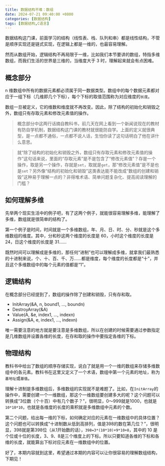 ```yaml
---
title: 数据结构不难：数组
date: 2024-07-21 09:40:00 +0800
categories: [数据结构]
tags: [数据结构,C语言]
---
```


数据结构这门课，前面学习的结构（线性表、栈、队列和串）都是线性结构，不管是顺序实现还是链式实现，在逻辑上都是一维的，也最容易理解。

然而从数组开始，逻辑结构不再局限于一维，比如我们本节要讲的数组，特指多维数组，而我们生活的世界是三维的，当维度大于 3 时，理解起来就会有点困难。

## 概念部分

n 维数组中所有的数据元素都必须属于同一数据类型。数组中的每个数据元素都对应于一组下标（几维即几个下标），每个下标的取值范围称为对应维度的`长度`。

数组一旦被定义，它的维数和维度就不再改变。因此，除了结构的初始化和销毁之外，数组只有存取元素和修改元素值的操作。

> 概念部分中这两行话摘自教科书，前几天在网上看到一个新闻说现在的教材有防自学机制，数据结构这门课的教材就很能防自学。上面的定义就很典型，是一点都不通俗，一点都不说人话，生怕你读了这句话明白了他在讲什么意思。

> 就“除了结构的初始化和销毁之外，数组只有存取元素和修改元素值的操作”这句话来说，里面的“存取元素”是不是包含了“修改元素值”？存是一个操作，取是另一个操作，存就是`set`，取就是`get`，那“修改元素值”是不是也是`set`？另外像“结构的初始化和销毁”这类表达能不能改成“数组的创建和销毁”这种易于理解一点的？非得堆术语、简单问题复杂化、提高阅读理解的门槛？

## 如何理解多维

先举两个现实生活中的例子吧，有了这两个例子，就能很容易理解多维，能理解了多维，数组就是很简单的结构了。

第一个例子是时间，时间就是一个多维数组，年、月、日、时、分、秒就是这个多维数组的维度。其中，分和秒这两个维度的长度是 60，小时这个维度的长度是 24，日这个维度的长度是 31……

既然时间可以理解成是多维的，那任何“进制”也可以理解成多维，就拿我们最熟悉的十进制来说，个、十、百、千、万……都是维度，每个维度的长度都是“十”，并且这个多维数组中的每个元素的值都是“1”。

## 逻辑结构

在概念部分已经提到了，数组的操作除了创建和销毁，只有存和取。

* InitArray(&A, n, bound1, ..., boundn)
* DestroyArray(&A)
* Value(A, &e, index1, ..., indexn)
* Assign(&A, e, index1, ..., indexn)

唯一需要注意的地方就是要注意是多维数组，所以在创建的时候需要通过参数指定是几维数组并设置各维的长度，在存和取的操作中要指定各维的下标。

## 物理结构

教科书中给出了数组的顺序存储实现，说白了就是用一个一维的数组来存储多维数组中的各元素。教科书在这里又定义了一个术语，数组中第一个元素的地址，称为`基地址`或`基值`。

理解十进制是多维数组后，多维数组的实现就不是难题了。比如，在`InitArray`的操作中，需要创建一个一维数组，那这个一维数组要创建多大的呢？这个问题可以转换成“3位数（个十百）中有几个数子？”，很明显，0～999就是1000，也就是`10*10*10`，也就是各维度的长度的乘积就是多维数组中元素的个数。

第二个问题，给出每一维的下标，如何确定对应的元素在一维数组中的具体位置？这个问题也可以转换成“十进制数从低到高排列，值是398的数在第几位？”，很明显，398就是第398位（从1开始数的话），`398=3*(10*10)+9*10+8`，其中的 10 是个位或十位的长度，3、9、8是三个维度上的下标。所以只要知道各维的下标和各维的长度，就能算出下标对应元素在一维数组中的位置。

好了，本期内容就到这里，希望通过本期的内容可以让你很容易的理解数组结构，下期见！

